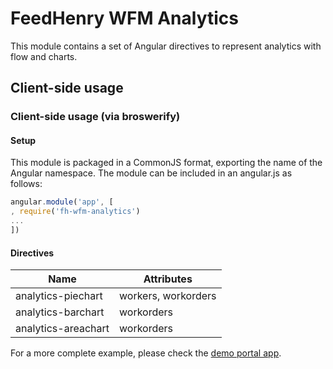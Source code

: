 # FeedHenry WFM Analytics

This module contains a set of Angular directives to represent analytics with flow and charts.

## Client-side usage

### Client-side usage (via broswerify)

#### Setup
This module is packaged in a CommonJS format, exporting the name of the Angular namespace.  The module can be included in an angular.js as follows:

```javascript
angular.module('app', [
, require('fh-wfm-analytics')
...
])
```

#### Directives

| Name | Attributes |
| ---- | ----------- |
| analytics-piechart | workers, workorders |
| analytics-barchart | workorders |
| analytics-areachart | workorders |

For a more complete example, please check the [demo portal app](https://github.com/feedhenry-staff/wfm-portal/tree/master/src/app/analytics).
